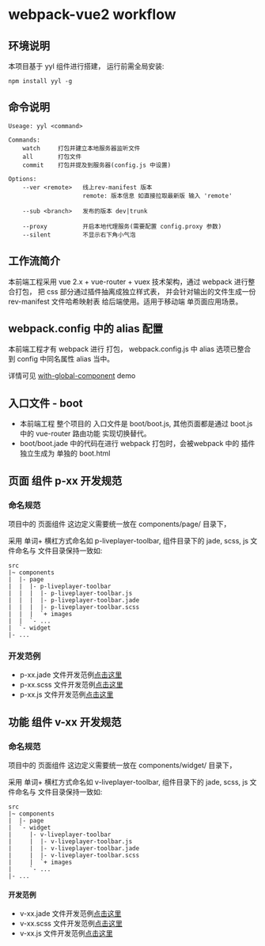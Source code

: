 # webpack-vue2 workflow

## 环境说明
本项目基于 yyl 组件进行搭建， 运行前需全局安装:
```
npm install yyl -g
```

## 命令说明
```
Useage: yyl <command>

Commands:
    watch     打包并建立本地服务器监听文件
    all       打包文件
    commit    打包并提及到服务器(config.js 中设置)

Options:
    --ver <remote>   线上rev-manifest 版本
                     remote: 版本信息 如直接拉取最新版 输入 'remote'

    --sub <branch>   发布的版本 dev|trunk

    --proxy          开启本地代理服务(需要配置 config.proxy 参数)
    --silent         不显示右下角小气泡
```

## 工作流简介
本前端工程采用 vue 2.x + vue-router + vuex 技术架构，通过 webpack 进行整合打包， 把 css 部分通过插件抽离成独立样式表， 并会针对输出的文件生成一份 rev-manifest 文件哈希映射表 给后端使用。适用于移动端 单页面应用场景。

## webpack.config 中的 alias 配置
本前端工程才有 webpack 进行 打包， webpack.config.js 中 alias 选项已整合到 config 中同名属性 alias 当中。

详情可见 [with-global-component](../../examples/webpack-vue/with-global-component) demo

## 入口文件 - boot
* 本前端工程 整个项目的 入口文件是 boot/boot.js, 其他页面都是通过 boot.js 中的 vue-router 路由功能 实现切换替代。
* boot/boot.jade 中的代码在进行 webpack 打包时，会被webpack 中的 插件 独立生成为 单独的 boot.html


## 页面 组件 p-xx 开发规范

### 命名规范
项目中的 页面组件 这边定义需要统一放在 components/page/ 目录下，

采用 单词+ 横杠方式命名如 p-liveplayer-toolbar, 组件目录下的 jade, scss, js 文件命名与 文件目录保持一致如:

```
src
|~ components
|  |- page
|  |  |- p-liveplayer-toolbar
|  |  |  |- p-liveplayer-toolbar.js
|  |  |  |- p-liveplayer-toolbar.jade
|  |  |  |- p-liveplayer-toolbar.scss
|  |  |  `+ images
|  |  `- ...
|  `- widget
|- ...
```

### 开发范例
* p-xx.jade 文件开发范例[点击这里](./src/components/page/p-index/p-index.jade)
* p-xx.scss 文件开发范例[点击这里](./src/components/page/p-index/p-index.scss)
* p-xx.js   文件开发范例[点击这里](./src/components/page/p-index/p-index.js)

## 功能 组件 v-xx 开发规范

### 命名规范
项目中的 页面组件 这边定义需要统一放在 components/widget/ 目录下，

采用 单词+ 横杠方式命名如 v-liveplayer-toolbar, 组件目录下的 jade, scss, js 文件命名与 文件目录保持一致如:

```
src
|~ components
|  |- page
|  `- widget
|     |- v-liveplayer-toolbar
|     |  |- v-liveplayer-toolbar.js
|     |  |- v-liveplayer-toolbar.jade
|     |  |- v-liveplayer-toolbar.scss
|     |  `+ images
|     `- ...
|- ...
```


#### 开发范例
* v-xx.jade 文件开发范例[点击这里](./src/components/widget/v-demo/v-demo.jade)
* v-xx.scss 文件开发范例[点击这里](./src/components/widget/v-demo/v-demo.scss)
* v-xx.js   文件开发范例[点击这里](./src/pc/components/widget/v-demo/v-demo.js)
